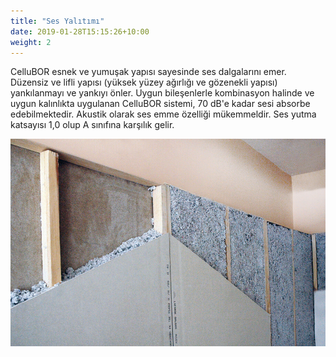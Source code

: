 ```yaml
---
title: "Ses Yalıtımı"
date: 2019-01-28T15:15:26+10:00
weight: 2
---
```


CelluBOR esnek ve yumuşak yapısı sayesinde ses dalgalarını emer. Düzensiz ve lifli yapısı (yüksek yüzey ağırlığı ve gözenekli yapısı) yankılanmayı ve yankıyı önler. Uygun bileşenlerle kombinasyon halinde ve uygun kalınlıkta uygulanan CelluBOR sistemi, 70 dB'e kadar sesi absorbe edebilmektedir. Akustik olarak ses emme özelliği mükemmeldir. Ses yutma katsayısı 1,0 olup A sınıfına karşılık gelir.

![Ses Yalıtımı](/images/services/ses_yalitimi.jpg)